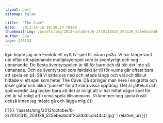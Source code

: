 ```yaml
---
layout: post
sitemap: false

title:  "The Cave"
date:   2013-10-16 18:30:34 +0100
thumbnail-img: /assets/img/2013/october/6-3/20131015_204129_525ebeabddf2b333bcc644c0.jpg
author: Eva
tags: [2013]
---
```


Igår köpte jag och Fredrik ett nytt tv-spel till våran ps3a. Vi har länge varit ute efter ett spännande multiplayerspel som är äventyrligt och nog utmanande.  De flesta äventyrspelen är till för barn och då blir det inte så utmanade. Och de äventyrspel som faktiskt är till för vuxna går oftast bara att spela en på. Så vi satte oss ned och letade länge och väl och tillslut hittade vi ett spel som heter The Cave. Då springer man nere i en grotta och löser gåtor och olika "pussel" för att klara vissa uppdrag. Det är jättekul och spännande!  Jag tycker bara att det är roligt att vi har hittat något spel för det är så roligt att kunna spela tillsammans. Vi kommer nog spela ikväll också innan jag måste gå och lägga mig:))))

![]({{ '/assets/img/2013/october/6-3/20131015_204129_525ebeabddf2b333bcc644c0.jpg'  | relative_url }})

